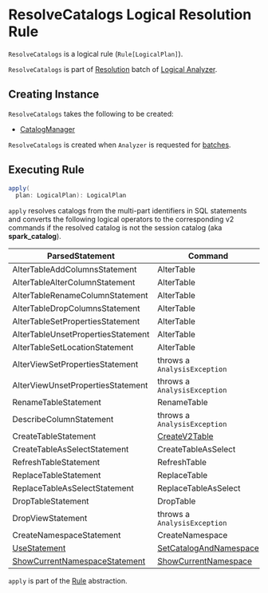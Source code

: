 # ResolveCatalogs Logical Resolution Rule

`ResolveCatalogs` is a logical rule (`Rule[LogicalPlan]`).

`ResolveCatalogs` is part of [Resolution](../Analyzer.md#Resolution) batch of [Logical Analyzer](../Analyzer.md).

## Creating Instance

`ResolveCatalogs` takes the following to be created:

* <span id="catalogManager"> [CatalogManager](../connector/catalog/CatalogManager.md)

`ResolveCatalogs` is created when `Analyzer` is requested for [batches](../Analyzer.md#batches).

## <span id="apply"> Executing Rule

```scala
apply(
  plan: LogicalPlan): LogicalPlan
```

`apply` resolves catalogs from the multi-part identifiers in SQL statements and converts the following logical operators to the corresponding v2 commands if the resolved catalog is not the session catalog (aka **spark_catalog**).

ParsedStatement                    | Command
-----------------------------------|--------
AlterTableAddColumnsStatement      | AlterTable
AlterTableAlterColumnStatement     | AlterTable
AlterTableRenameColumnStatement    | AlterTable
AlterTableDropColumnsStatement     | AlterTable
AlterTableSetPropertiesStatement   | AlterTable
AlterTableUnsetPropertiesStatement | AlterTable
AlterTableSetLocationStatement     | AlterTable
AlterViewSetPropertiesStatement    | throws a `AnalysisException`
AlterViewUnsetPropertiesStatement  | throws a `AnalysisException`
RenameTableStatement               | RenameTable
DescribeColumnStatement            | throws a `AnalysisException`
CreateTableStatement               | [CreateV2Table](../logical-operators/CreateV2Table.md)
CreateTableAsSelectStatement       | CreateTableAsSelect
RefreshTableStatement              | RefreshTable
ReplaceTableStatement              | ReplaceTable
ReplaceTableAsSelectStatement      | ReplaceTableAsSelect
DropTableStatement                 | DropTable
DropViewStatement                  | throws a `AnalysisException`
CreateNamespaceStatement           | CreateNamespace
[UseStatement](../logical-operators/UseStatement.md) | [SetCatalogAndNamespace](../logical-operators/SetCatalogAndNamespace.md)
[ShowCurrentNamespaceStatement](../logical-operators/ShowCurrentNamespaceStatement.md) | [ShowCurrentNamespace](../logical-operators/ShowCurrentNamespace.md)

`apply` is part of the [Rule](../catalyst/Rule.md#apply) abstraction.
